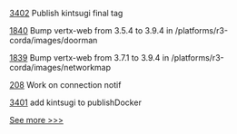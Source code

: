 
[3402](https://github.com/hyperledger/besu/pull/3402) Publish kintsugi final tag

[1840](https://github.com/hyperledger/bevel/pull/1840) Bump vertx-web from 3.5.4 to 3.9.4 in /platforms/r3-corda/images/doorman

[1839](https://github.com/hyperledger/bevel/pull/1839) Bump vertx-web from 3.7.1 to 3.9.4 in /platforms/r3-corda/images/networkmap

[208](https://github.com/hyperledger/aries-mobile-agent-react-native/pull/208) Work on connection notif

[3401](https://github.com/hyperledger/besu/pull/3401) add kintsugi to publishDocker


[See more >>>](https://start-here.hyperledger.org/pull-requests)
